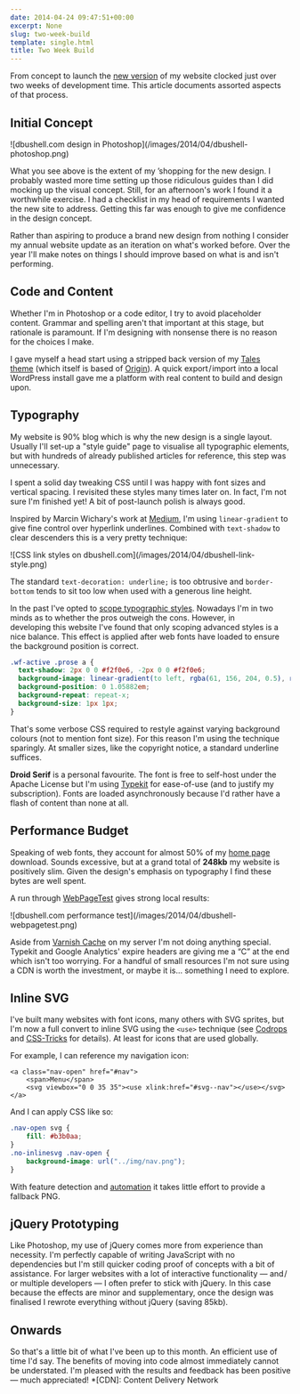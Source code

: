 ```yaml
---
date: 2014-04-24 09:47:51+00:00
excerpt: None
slug: two-week-build
template: single.html
title: Two Week Build
---
```


From concept to launch the [new version](/2014/04/21/spring-refresh/) of my website clocked just over two weeks of development time. This article documents assorted aspects of that process.


## Initial Concept



<p class="post__image">![dbushell.com design in Photoshop](/images/2014/04/dbushell-photoshop.png)</p>

What you see above is the extent of my ’shopping for the new design. I probably wasted more time setting up those ridiculous guides than I did mocking up the visual concept. Still, for an afternoon's work I found it a worthwhile exercise. I had a checklist in my head of requirements I wanted the new site to address. Getting this far was enough to give me confidence in the design concept.

Rather than aspiring to produce a brand new design from nothing I consider my annual website update as an iteration on what's worked before. Over the year I'll make notes on things I should improve based on what is and isn't performing.


## Code and Content


Whether I'm in Photoshop or a code editor, I try to avoid placeholder content. Grammar and spelling aren't that important at this stage, but rationale is paramount. If I'm designing with nonsense there is no reason for the choices I make.

I gave myself a head start using a stripped back version of my [Tales theme](/2014/02/17/introducing-tales/) (which itself is based of [Origin](/2013/04/30/origin/)). A quick export / import into a local WordPress install gave me a platform with real content to build and design upon.


## Typography


My website is 90% blog which is why the new design is a single layout. Usually I'll set-up a "style guide" page to visualise all typographic elements, but with hundreds of already published articles for reference, this step was unnecessary.

I spent a solid day tweaking CSS until I was happy with font sizes and vertical spacing. I revisited these styles many times later on. In fact, I'm not sure I'm finished yet! A bit of post-launch polish is always good.

Inspired by Marcin Wichary's work at [Medium](https://medium.com/p/7c03a9274f9), I'm using `linear-gradient` to give fine control over hyperlink underlines. Combined with `text-shadow` to clear descenders this is a very pretty technique:

<p class="post__image">![CSS link styles on dbushell.com](/images/2014/04/dbushell-link-style.png)</p>

The standard `text-decoration: underline;` is too obtrusive and `border-bottom` tends to sit too low when used with a generous line height.

In the past I've opted to [scope typographic styles](/2012/04/18/scoping-typography-css/). Nowadays I'm in two minds as to whether the pros outweigh the cons. However, in developing this website I've found that only scoping advanced styles is a nice balance. This effect is applied after web fonts have loaded to ensure the background position is correct.

````css
.wf-active .prose a {
  text-shadow: 2px 0 0 #f2f0e6, -2px 0 0 #f2f0e6;
  background-image: linear-gradient(to left, rgba(61, 156, 204, 0.5), rgba(61, 156, 204, 0.5));
  background-position: 0 1.05882em;
  background-repeat: repeat-x;
  background-size: 1px 1px;
}
````

That's some verbose CSS required to restyle against varying background colours (not to mention font size). For this reason I'm using the technique sparingly. At smaller sizes, like the copyright notice, a standard underline suffices.

**Droid Serif** is a personal favourite. The font is free to self-host under the Apache License but I'm using [Typekit](https://typekit.com/) for ease-of-use (and to justify my subscription). Fonts are loaded asynchronously because I'd rather have a flash of content than none at all.


## Performance Budget


Speaking of web fonts, they account for almost 50% of my [home page](http://dbushell.com/) download. Sounds excessive, but at a grand total of **248kb** my website is positively slim. Given the design's emphasis on typography I find these bytes are well spent.

A run through [WebPageTest](http://www.webpagetest.org/result/140422_NR_MTQ/) gives strong local results:

<p class="post__image">![dbushell.com performance test](/images/2014/04/dbushell-webpagetest.png)</p>

Aside from [Varnish Cache](/2013/02/15/performance-varnish-cache-wordpress/) on my server I'm not doing anything special. Typekit and Google Analytics' expire headers are giving me a “C” at the end which isn't too worrying. For a handful of small resources I'm not sure using a CDN is worth the investment, or maybe it is… something I need to explore.


## Inline SVG


I've built many websites with font icons, many others with SVG sprites, but I'm now a full convert to inline SVG using the `<use>` technique (see [Codrops](http://tympanus.net/codrops/2013/11/27/svg-icons-ftw/) and [CSS-Tricks](http://css-tricks.com/svg-sprites-use-better-icon-fonts/) for details). At least for icons that are used globally.

For example, I can reference my navigation icon:

````markup
<a class="nav-open" href="#nav">
    <span>Menu</span>
    <svg viewbox="0 0 35 35"><use xlink:href="#svg--nav"></use></svg>
</a>
````

And I can apply CSS like so:

````css
.nav-open svg {
    fill: #b3b0aa;
}
.no-inlinesvg .nav-open {
    background-image: url("../img/nav.png");
}

````

With feature detection and [automation](/2013/06/10/updates-to-origin/) it takes little effort to provide a fallback PNG.


## jQuery Prototyping


Like Photoshop, my use of jQuery comes more from experience than necessity. I'm perfectly capable of writing JavaScript with no dependencies but I'm still quicker coding proof of concepts with a bit of assistance. For larger websites with a lot of interactive functionality — and / or multiple developers — I often prefer to stick with jQuery. In this case because the effects are minor and supplementary, once the design was finalised I rewrote everything without jQuery (saving 85kb).


## Onwards


So that's a little bit of what I've been up to this month. An efficient use of time I'd say. The benefits of moving into code almost immediately cannot be understated. I'm pleased with the results and feedback has been positive — much appreciated!
  *[CDN]: Content Delivery Network

